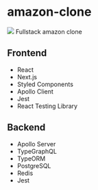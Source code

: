 # amazon-clone
![](https://i.insider.com/539f3ffbecad044276726c01?width=1100&format=jpeg&auto=webp)
Fullstack amazon clone

## Frontend

- React
- Next.js
- Styled Components
- Apollo Client
- Jest
- React Testing Library

## Backend

- Apollo Server
- TypeGraphQL
- TypeORM
- PostgreSQL
- Redis
- Jest
